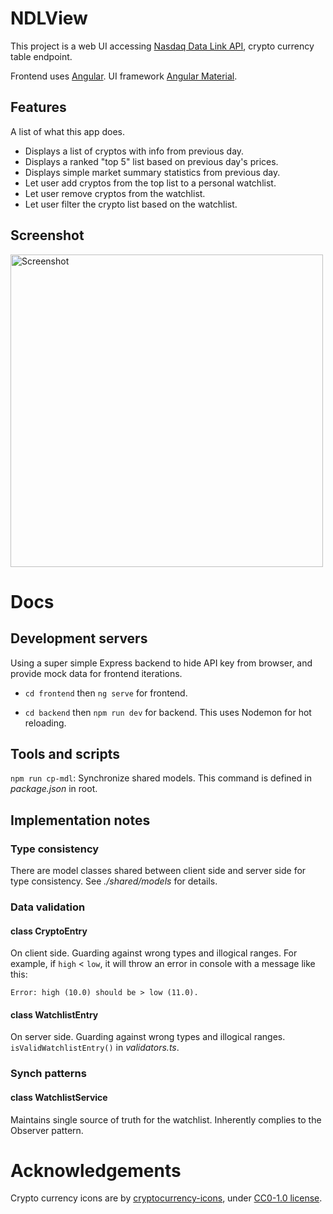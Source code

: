 # NDLView

This project is a web UI accessing [Nasdaq Data Link API](https://www.nasdaq.com/solutions/data/nasdaq-data-link/api), crypto currency table endpoint.

Frontend uses [Angular](https://github.com/angular/angular-cli). UI framework [Angular Material](https://material.angular.io/).

## Features

A list of what this app does.

- Displays a list of cryptos with info from previous day.
- Displays a ranked "top 5" list based on previous day's prices.
- Displays simple market summary statistics from previous day.
- Let user add cryptos from the top list to a personal watchlist.
- Let user remove cryptos from the watchlist.
- Let user filter the crypto list based on the watchlist.

## Screenshot
<img alt="Screenshot" src="https://live.staticflickr.com/65535/54458744302_d88e3d5e16_b.jpg" width="500">

# Docs

## Development servers

Using a super simple Express backend to hide API key from browser, and provide mock data for frontend iterations.

- `cd frontend` then `ng serve` for frontend.

- `cd backend` then `npm run dev` for backend. This uses Nodemon for hot reloading.

## Tools and scripts

`npm run cp-mdl`: Synchronize shared models. This command is defined in *package.json* in root.

## Implementation notes

### Type consistency

There are model classes shared between client side and server side for type consistency. See *./shared/models* for details.

### Data validation

#### class CryptoEntry

On client side. Guarding against wrong types and illogical ranges. For example, if `high` $<$ `low`, it will throw an error in console with a message like this:
    
    Error: high (10.0) should be > low (11.0).

#### class WatchlistEntry

On server side. Guarding against wrong types and illogical ranges. `isValidWatchlistEntry()` in *validators.ts*.

### Synch patterns

#### class WatchlistService

Maintains single source of truth for the watchlist. Inherently complies to the Observer pattern.

# Acknowledgements

Crypto currency icons are by [cryptocurrency-icons](https://github.com/spothq/cryptocurrency-icons), under [CC0-1.0 license](https://creativecommons.org/publicdomain/zero/1.0/).